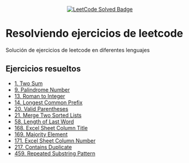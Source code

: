 <p align="center">
    <a href="https://leetcode.com/wilgengarciac/">
        <img src="https://img.shields.io/badge/dynamic/json?style=for-the-badge&labelColor=black&color=%23ffa116&label=Solved&query=solved&url=https%3A%2F%2Fbadge.xyli.tech%2Fapi%2Fusers%2Fwilgengarciac&logo=leetcode&logoColor=yellow" alt="LeetCode Solved Badge">
    </a>
</p>

# Resolviendo ejercicios de leetcode
Solución de ejercicios de leetcode en diferentes lenguajes

## Ejercicios resueltos
- [1. Two Sum](https://leetcode.com/problems/palindrome-number/)
- [9. Palindrome Number](https://leetcode.com/problems/palindrome-number)
- [13. Roman to Integer](https://leetcode.com/problems/roman-to-integer)
- [14. Longest Common Prefix](https://leetcode.com/problems/longest-common-prefix) 
- [20. Valid Parentheses](https://leetcode.com/problems/valid-parentheses/) 
- [21. Merge Two Sorted Lists](https://leetcode.com/problems/merge-two-sorted-lists/) 
- [58. Length of Last Word](https://leetcode.com/problems/length-of-last-word/) 
- [168. Excel Sheet Column Title](https://leetcode.com/problems/excel-sheet-column-title/) 
- [169. Majority Element](https://leetcode.com/problems/majority-element/) 
- [171. Excel Sheet Column Number](https://leetcode.com/problems/excel-sheet-column-number/) 
- [217. Contains Duplicate](https://leetcode.com/problems/contains-duplicate/) 
- [459. Repeated Substring Pattern](https://leetcode.com/problems/repeated-substring-pattern/) 

